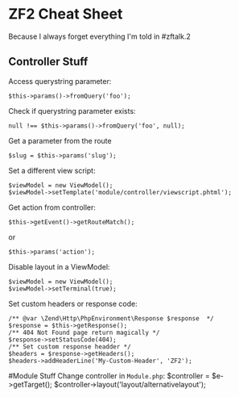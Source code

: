 ZF2 Cheat Sheet
===============
Because I always forget everything I'm told in #zftalk.2

Controller Stuff
----------------
Access querystring parameter:

    $this->params()->fromQuery('foo');

Check if querystring parameter exists:

    null !== $this->params()->fromQuery('foo', null);
    
Get a parameter from the route

    $slug = $this->params('slug');

Set a different view script:
    
    $viewModel = new ViewModel();
    $viewModel->setTemplate('module/controller/viewscript.phtml');
    
Get action from controller:

    $this->getEvent()->getRouteMatch();
    
or
    
    $this->params('action');
    
Disable layout in a ViewModel:

    $viewModel = new ViewModel();
    $viewModel->setTerminal(true);
    
Set custom headers or response code:

    /** @var \Zend\Http\PhpEnvironment\Response $response  */
    $response = $this->getResponse();
    /** 404 Not Found page return magically */
    $response->setStatusCode(404);
    /** Set custom response headder */
    $headers = $response->getHeaders();
    $headers->addHeaderLine('My-Custom-Header', 'ZF2');
    
#Module Stuff
Change controller in `Module.php`:
    $controller = $e->getTarget();
    $controller->layout('layout/alternativelayout');